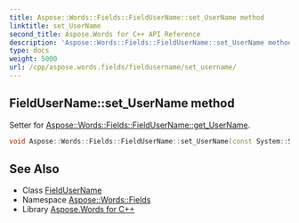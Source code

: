 ```yaml
---
title: Aspose::Words::Fields::FieldUserName::set_UserName method
linktitle: set_UserName
second_title: Aspose.Words for C++ API Reference
description: 'Aspose::Words::Fields::FieldUserName::set_UserName method. Setter for Aspose::Words::Fields::FieldUserName::get_UserName in C++.'
type: docs
weight: 5000
url: /cpp/aspose.words.fields/fieldusername/set_username/
---
```

## FieldUserName::set_UserName method


Setter for [Aspose::Words::Fields::FieldUserName::get_UserName](../get_username/).

```cpp
void Aspose::Words::Fields::FieldUserName::set_UserName(const System::String &value)
```

## See Also

* Class [FieldUserName](../)
* Namespace [Aspose::Words::Fields](../../)
* Library [Aspose.Words for C++](../../../)
